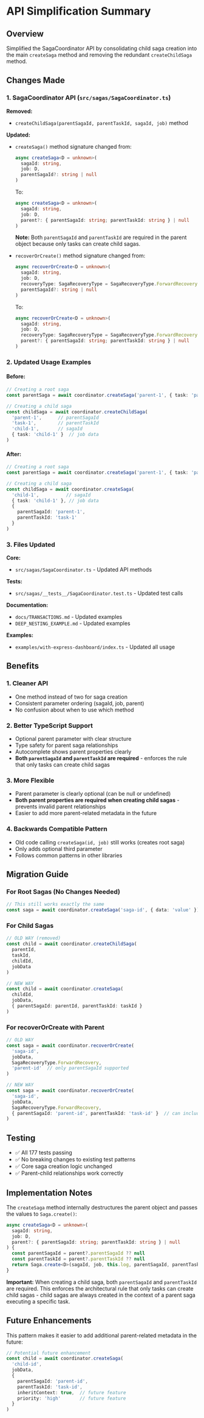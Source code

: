 # API Simplification Summary

## Overview

Simplified the SagaCoordinator API by consolidating child saga creation into the main `createSaga` method and removing the redundant `createChildSaga` method.

## Changes Made

### 1. SagaCoordinator API (`src/sagas/SagaCoordinator.ts`)

**Removed:**
- `createChildSaga(parentSagaId, parentTaskId, sagaId, job)` method

**Updated:**
- `createSaga()` method signature changed from:
  ```typescript
  async createSaga<D = unknown>(
    sagaId: string, 
    job: D, 
    parentSagaId?: string | null
  )
  ```
  
  To:
  ```typescript
  async createSaga<D = unknown>(
    sagaId: string, 
    job: D, 
    parent?: { parentSagaId: string; parentTaskId: string } | null
  )
  ```
  
  **Note:** Both `parentSagaId` and `parentTaskId` are required in the parent object because only tasks can create child sagas.

- `recoverOrCreate()` method signature changed from:
  ```typescript
  async recoverOrCreate<D = unknown>(
    sagaId: string,
    job: D,
    recoveryType: SagaRecoveryType = SagaRecoveryType.ForwardRecovery,
    parentSagaId?: string | null
  )
  ```
  
  To:
  ```typescript
  async recoverOrCreate<D = unknown>(
    sagaId: string,
    job: D,
    recoveryType: SagaRecoveryType = SagaRecoveryType.ForwardRecovery,
    parent?: { parentSagaId: string; parentTaskId: string } | null
  )
  ```

### 2. Updated Usage Examples

#### Before:
```typescript
// Creating a root saga
const parentSaga = await coordinator.createSaga('parent-1', { task: 'parent' })

// Creating a child saga
const childSaga = await coordinator.createChildSaga(
  'parent-1',      // parentSagaId
  'task-1',        // parentTaskId
  'child-1',       // sagaId
  { task: 'child-1' }  // job data
)
```

#### After:
```typescript
// Creating a root saga
const parentSaga = await coordinator.createSaga('parent-1', { task: 'parent' })

// Creating a child saga
const childSaga = await coordinator.createSaga(
  'child-1',          // sagaId
  { task: 'child-1' }, // job data
  {
    parentSagaId: 'parent-1',
    parentTaskId: 'task-1'
  }
)
```

### 3. Files Updated

**Core:**
- `src/sagas/SagaCoordinator.ts` - Updated API methods

**Tests:**
- `src/sagas/__tests__/SagaCoordinator.test.ts` - Updated test calls

**Documentation:**
- `docs/TRANSACTIONS.md` - Updated examples
- `DEEP_NESTING_EXAMPLE.md` - Updated examples

**Examples:**
- `examples/with-express-dashboard/index.ts` - Updated all usage

## Benefits

### 1. **Cleaner API**
- One method instead of two for saga creation
- Consistent parameter ordering (sagaId, job, parent)
- No confusion about when to use which method

### 2. **Better TypeScript Support**
- Optional parent parameter with clear structure
- Type safety for parent saga relationships
- Autocomplete shows parent properties clearly
- **Both `parentSagaId` and `parentTaskId` are required** - enforces the rule that only tasks can create child sagas

### 3. **More Flexible**
- Parent parameter is clearly optional (can be null or undefined)
- **Both parent properties are required when creating child sagas** - prevents invalid parent relationships
- Easier to add more parent-related metadata in the future

### 4. **Backwards Compatible Pattern**
- Old code calling `createSaga(id, job)` still works (creates root saga)
- Only adds optional third parameter
- Follows common patterns in other libraries

## Migration Guide

### For Root Sagas (No Changes Needed)
```typescript
// This still works exactly the same
const saga = await coordinator.createSaga('saga-id', { data: 'value' })
```

### For Child Sagas
```typescript
// OLD WAY (removed)
const child = await coordinator.createChildSaga(
  parentId,
  taskId,
  childId,
  jobData
)

// NEW WAY
const child = await coordinator.createSaga(
  childId,
  jobData,
  { parentSagaId: parentId, parentTaskId: taskId }
)
```

### For recoverOrCreate with Parent
```typescript
// OLD WAY
const saga = await coordinator.recoverOrCreate(
  'saga-id',
  jobData,
  SagaRecoveryType.ForwardRecovery,
  'parent-id'  // only parentSagaId supported
)

// NEW WAY
const saga = await coordinator.recoverOrCreate(
  'saga-id',
  jobData,
  SagaRecoveryType.ForwardRecovery,
  { parentSagaId: 'parent-id', parentTaskId: 'task-id' }  // can include taskId
)
```

## Testing

- ✅ All 177 tests passing
- ✅ No breaking changes to existing test patterns
- ✅ Core saga creation logic unchanged
- ✅ Parent-child relationships work correctly

## Implementation Notes

The `createSaga` method internally destructures the parent object and passes the values to `Saga.create()`:

```typescript
async createSaga<D = unknown>(
  sagaId: string, 
  job: D, 
  parent?: { parentSagaId: string; parentTaskId: string } | null
) {
  const parentSagaId = parent?.parentSagaId ?? null
  const parentTaskId = parent?.parentTaskId ?? null
  return Saga.create<D>(sagaId, job, this.log, parentSagaId, parentTaskId)
}
```

**Important:** When creating a child saga, both `parentSagaId` and `parentTaskId` are required. This enforces the architectural rule that only tasks can create child sagas - child sagas are always created in the context of a parent saga executing a specific task.

## Future Enhancements

This pattern makes it easier to add additional parent-related metadata in the future:

```typescript
// Potential future enhancement
const child = await coordinator.createSaga(
  'child-id',
  jobData,
  {
    parentSagaId: 'parent-id',
    parentTaskId: 'task-id',
    inheritContext: true,  // future feature
    priority: 'high'       // future feature
  }
)
```
